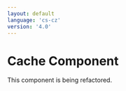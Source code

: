 ```yaml
---
layout: default
language: 'cs-cz'
version: '4.0'
---
```


# Cache Component

This component is being refactored.